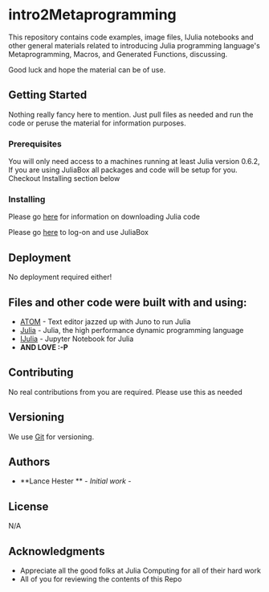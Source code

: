 # intro2Metaprogramming

This repository contains code examples, image files, IJulia notebooks and other general materials related
to introducing Julia programming language's Metaprogramming, Macros, and Generated Functions, discussing.<br>

Good luck and hope the material can be of use. <br>


## Getting Started

Nothing really fancy here to mention. Just pull files as needed and run the code or
peruse the material for information purposes. <br>


### Prerequisites

You will only need access to a machines running at least Julia version 0.6.2, If you are using JuliaBox all packages and code will be setup for you. Checkout Installing section below<br>


### Installing

Please go [here](https://julialang.org/downloads) for information on downloading Julia code <br>

Please go [here](https://JuliaBox.com) to log-on and use JuliaBox <br>


## Deployment

No deployment required either!

## Files and other code were built with and using:

* [ATOM](https://atom.io) - Text editor jazzed up with Juno to run Julia
* [Julia](https://julialang.org) - Julia, the high performance dynamic programming language
* [IJulia](https://github.com/JuliaLang/IJulia.jl) - Jupyter Notebook for Julia 
* **AND LOVE :-P**

## Contributing

No real contributions from you are required. Please use this as needed

## Versioning

We use [Git](http://semver.org/) for versioning.


## Authors

* **Lance Hester ** - *Initial work* - 


## License

N/A


## Acknowledgments

* Appreciate all the good folks at Julia Computing for all of their hard work
* All of you for reviewing the contents of this Repo
